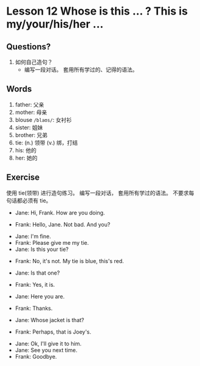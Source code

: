 # Lesson 12 Whose is this ... ? This is my/your/his/her ...


## Questions?

1. 如何自己造句？
    + 编写一段对话。 套用所有学过的、记得的语法。


## Words

1. father: 父亲
2. mother: 母亲
3. blouse `/blaʊs/`: 女衬衫
4. sister: 姐妹
5. brother: 兄弟
6. tie: (n.) 领带 (v.) 绑，打结
7. his: 他的
8. her: 她的


## Exercise 

使用 tie(领带) 进行造句练习。 编写一段对话， 套用所有学过的语法。 不要求每句话都必须有 tie。


+ Jane: Hi, Frank. How are you doing.
- Frank: Hello, Jane. Not bad. And you?
+ Jane: I'm fine. 
+ Frank: Please give me my tie.
+ Jane: Is this your tie?
- Frank: No, it's not. My tie is blue, this's red.
+ Jane: Is that one?
- Frank: Yes, it is.
+ Jane: Here you are.
- Frank: Thanks.
+ Jane: Whose jacket is that?
- Frank: Perhaps, that is Joey's.
+ Jane: Ok, I'll give it to him.
+ Jane: See you next time.
+ Frank: Goodbye.

